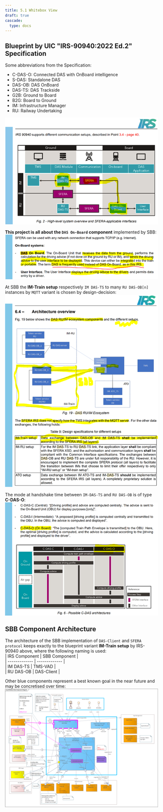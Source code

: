 ```yaml
---
title: 5.1 Whitebox View
draft: true
cascade:
  type: docs
---
```


## Blueprint by UIC "IRS-90940:2022 Ed.2" Specification
Some abbreviations from the Specification:
* C-DAS-O: Connected DAS with OnBoard intelligence
* S-DAS: Standalone DAS
* DAS-OB: DAS OnBoard
* DAS-TS: DAS Trackside
* G2B: Ground to Board
* B2G: Board to Ground
* IM: Infrastructure Manager
* RU: Railway Undertaking

![SFERA Architecture: Data exchange layer (chapter 6.1)](IRS-90940_ed2_SFERA-DataExchangeLayer.png)

**This project is all about the `DAS On-Board` component** implemented by SBB:
![DAS On-Board](DAS_On-Board.png)

At SBB the **IM-Train setup** respectively `IM DAS-TS` to many `RU DAS-OB[n]` instances by `MQTT` variant is chosen by design-decision:
![SFERA Architecture: DAS RU/IM components and setup](IRS-90940_ed2_DAS_RU-IM_setup.png)

The mode at handshake time between `IM-DAS-TS` and `RU DAS-OB` is of type **C-DAS-O**:
![DAS On-Board](IRS-90940_ed2_C-DAS.png)

## SBB Component Architecture
The architecture of the SBB implementation of `DAS-Client` and `SFERA protocol` keeps exactly to the blueprint variant **IM-Train setup** by IRS-90940 above, where the following naming is used:  
| IRS Component | SBB Component |  
| ------------- | ------------- |  
| IM DAS-TS     | TMS-VAD      |  
| RU DAS-OB     | DAS-Client    |  

Other blue components represent a best known goal in the near future and may be concretised over time:
![Building blocks (whitebox overview)](das-buildingBlocks_whiteboxOverview.png)
